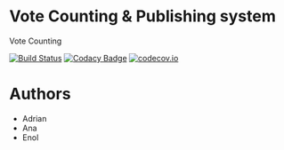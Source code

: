 # Vote Counting & Publishing system

Vote Counting

[![Build Status](https://travis-ci.org/Arquisoft/VoteCounting_1b.svg?branch=master)](https://travis-ci.org/Arquisoft/VoteCounting_1b)
[![Codacy Badge](https://api.codacy.com/project/badge/grade/350b36c4f98844f88733f981bf9071a2)](https://www.codacy.com/app/jelabra/VoteCounting_1b)
[![codecov.io](https://codecov.io/github/Arquisoft/VoteCounting_1b/coverage.svg?branch=master)](https://codecov.io/github/Arquisoft/VoteCounting_1b?branch=master)


# Authors

* Adrian
* Ana
* Enol




